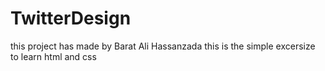 # TwitterDesign
this project has made by Barat Ali Hassanzada
this is the simple excersize to learn html and css
